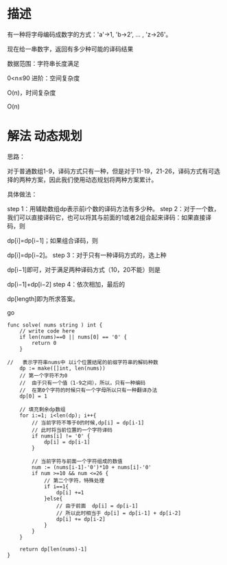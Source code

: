 # 描述
有一种将字母编码成数字的方式：'a'->1, 'b->2', ... , 'z->26'。

现在给一串数字，返回有多少种可能的译码结果

数据范围：字符串长度满足 

0<n≤90
进阶：空间复杂度 

O(n)，时间复杂度 

O(n)

# 解法 动态规划

思路：

对于普通数组1-9，译码方式只有一种，但是对于11-19，21-26，译码方式有可选择的两种方案，因此我们使用动态规划将两种方案累计。

具体做法：

step 1：用辅助数组dp表示前i个数的译码方法有多少种。
step 2：对于一个数，我们可以直接译码它，也可以将其与前面的1或者2组合起来译码：如果直接译码，则

dp[i]=dp[i−1]；如果组合译码，则

dp[i]=dp[i−2]。
step 3：对于只有一种译码方式的，选上种

dp[i−1]即可，对于满足两种译码方式（10，20不能）则是

dp[i−1]+dp[i−2]
step 4：依次相加，最后的

dp[length]即为所求答案。

go
```
func solve( nums string ) int {
    // write code here
    if len(nums)==0 || nums[0] == '0' {
        return 0
    }
 
//   表示字符串nums中 以i个位置结尾的前缀字符串的解码种数
    dp := make([]int, len(nums))
    // 第一个字符不为0
    //  由于只有一个值（1-9之间），所以，只有一种编码
    //  在第0个字符的时候只有一个字母所以只有一种翻译办法
    dp[0] = 1
 
    // 填充剩余dp数组
    for i:=1; i<len(dp); i++{
        // 当前字符不等于0的时候,dp[i] = dp[i-1]
        // 此时将当前位置的一个字符译码
        if nums[i] != '0' {
            dp[i] = dp[i-1]
        }
 
        // 当前字符与前面一个字符组成的数值
        num := (nums[i-1]-'0')*10 + nums[i]-'0'
        if num >=10 && num <=26 {
            // 第二个字符，特殊处理
            if i==1{
                dp[i] +=1
            }else{
                // 由于前面  dp[i] = dp[i-1]
                // 所以此时相当于 dp[i] = dp[i-1] + dp[i-2]
                dp[i] += dp[i-2]
            }
        }
    }
 
    return dp[len(nums)-1]
}
```